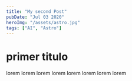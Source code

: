 ```yaml
---
title: "My second Post"
pubDate: "Jul 03 2020"
heroImg: "/assets/astro.jpg"
tags: ["AI", "Astro"]
---
```


# primer titulo

lorem lorem lorem lorem lorem lorem lorem lorem
